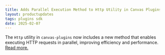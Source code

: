 ```yaml
---
title: Adds Parallel Execution Method to Http Utility in Canvas Plugins  
layout: productupdates  
tags: plugins sdk  
date: 2025-02-07  
---
```


The `Http` utility in `canvas-plugins` now includes a new method that enables executing HTTP requests in parallel, improving efficiency and performance. [Read more.](sdk/utils)
